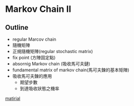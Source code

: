 
# Markov Chain II
## Outline
* regular Marcov chain
* 隨機矩陣
* 正規隨機矩陣(regular stochastic matrix)
* fix point (方陣固定點)
* absornig Markov chain (吸收馬可夫鏈)
* fundamental matrix of markov chain(馬可夫鍊的基本矩陣)
* 吸收馬可夫鍊的應用
  * 期望步數
  * 到達吸收狀態之機率

[matirial](files/mana_10.ppt)